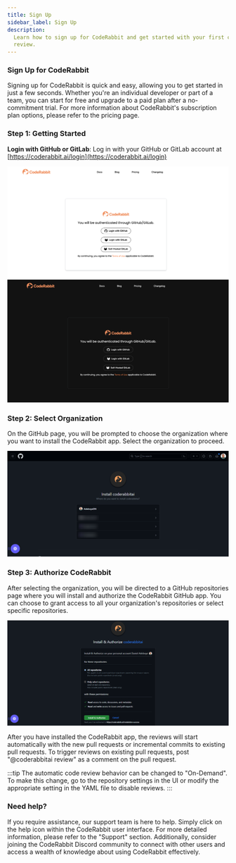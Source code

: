 ```yaml
---
title: Sign Up
sidebar_label: Sign Up
description:
  Learn how to sign up for CodeRabbit and get started with your first code
  review.
---
```


### **Sign Up for CodeRabbit**

Signing up for CodeRabbit is quick and easy, allowing you to get started in just
a few seconds. Whether you're an individual developer or part of a team, you can
start for free and upgrade to a paid plan after a no-commitment trial. For more
information about CodeRabbit's subscription plan options, please refer to the
pricing page.

### **Step 1: Getting Started**

**Login with GitHub or GitLab**: Log in with your GitHub or GitLab account at
[https://coderabbit.ai/login](https://coderabbit.ai/login)

![Login](./images/cr_login2.png#gh-light-mode-only)
![Login](./images/cr_login_dark.png#gh-dark-mode-only)

### **Step 2: Select Organization**

On the GitHub page, you will be prompted to choose the organization where you
want to install the CodeRabbit app. Select the organization to proceed.

![Untitled](./images/add2.png)

### **Step 3: Authorize CodeRabbit**

After selecting the organization, you will be directed to a GitHub repositories
page where you will install and authorize the CodeRabbit GitHub app. You can
choose to grant access to all your organization's repositories or select
specific repositories.

![Untitled](./images/add3.png)

After you have installed the CodeRabbit app, the reviews will start
automatically with the new pull requests or incremental commits to existing pull
requests. To trigger reviews on existing pull requests, post "@coderabbitai
review" as a comment on the pull request.

:::tip The automatic code review behavior can be changed to "On-Demand". To make
this change, go to the repository settings in the UI or modify the appropriate
setting in the YAML file to disable reviews. :::

### **Need help?**

If you require assistance, our support team is here to help. Simply click on the
help icon within the CodeRabbit user interface. For more detailed information,
please refer to the "Support" section. Additionally, consider joining the
CodeRabbit Discord community to connect with other users and access a wealth of
knowledge about using CodeRabbit effectively.
